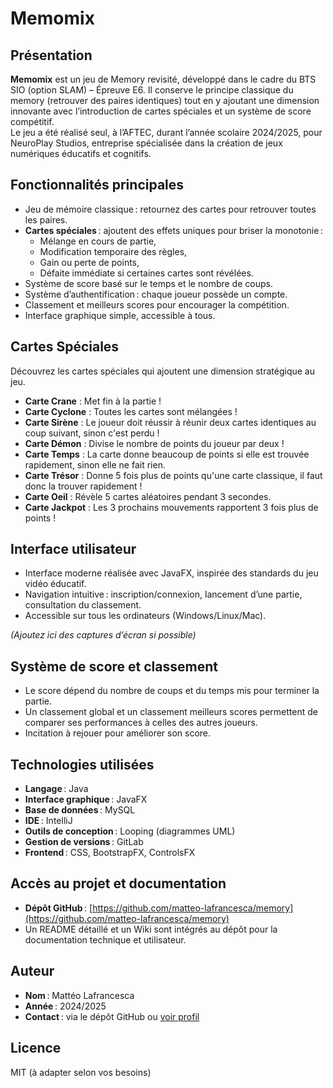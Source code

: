 # Memomix

## Présentation

**Memomix** est un jeu de Memory revisité, développé dans le cadre du BTS SIO (option SLAM) – Épreuve E6. Il conserve le principe classique du memory (retrouver des paires identiques) tout en y ajoutant une dimension innovante avec l’introduction de cartes spéciales et un système de score compétitif.  
Le jeu a été réalisé seul, à l’AFTEC, durant l’année scolaire 2024/2025, pour NeuroPlay Studios, entreprise spécialisée dans la création de jeux numériques éducatifs et cognitifs.

## Fonctionnalités principales

- Jeu de mémoire classique : retournez des cartes pour retrouver toutes les paires.
- **Cartes spéciales** : ajoutent des effets uniques pour briser la monotonie :
  - Mélange en cours de partie,
  - Modification temporaire des règles,
  - Gain ou perte de points,
  - Défaite immédiate si certaines cartes sont révélées.
- Système de score basé sur le temps et le nombre de coups.
- Système d’authentification : chaque joueur possède un compte.
- Classement et meilleurs scores pour encourager la compétition.
- Interface graphique simple, accessible à tous.

## Cartes Spéciales

Découvrez les cartes spéciales qui ajoutent une dimension stratégique au jeu.

- **Carte Crane** : Met fin à la partie !
- **Carte Cyclone** : Toutes les cartes sont mélangées !
- **Carte Sirène** : Le joueur doit réussir à réunir deux cartes identiques au coup suivant, sinon c'est perdu !
- **Carte Démon** : Divise le nombre de points du joueur par deux !
- **Carte Temps** : La carte donne beaucoup de points si elle est trouvée rapidement, sinon elle ne fait rien.
- **Carte Trésor** : Donne 5 fois plus de points qu'une carte classique, il faut donc la trouver rapidement !
- **Carte Oeil** : Révèle 5 cartes aléatoires pendant 3 secondes.
- **Carte Jackpot** : Les 3 prochains mouvements rapportent 3 fois plus de points !

## Interface utilisateur

- Interface moderne réalisée avec JavaFX, inspirée des standards du jeu vidéo éducatif.
- Navigation intuitive : inscription/connexion, lancement d’une partie, consultation du classement.
- Accessible sur tous les ordinateurs (Windows/Linux/Mac).

*(Ajoutez ici des captures d’écran si possible)*

## Système de score et classement

- Le score dépend du nombre de coups et du temps mis pour terminer la partie.
- Un classement global et un classement meilleurs scores permettent de comparer ses performances à celles des autres joueurs.
- Incitation à rejouer pour améliorer son score.

## Technologies utilisées

- **Langage** : Java
- **Interface graphique** : JavaFX
- **Base de données** : MySQL
- **IDE** : IntelliJ
- **Outils de conception** : Looping (diagrammes UML)
- **Gestion de versions** : GitLab
- **Frontend** : CSS, BootstrapFX, ControlsFX

## Accès au projet et documentation

- **Dépôt GitHub** : [https://github.com/matteo-lafrancesca/memory](https://github.com/matteo-lafrancesca/memory)
- Un README détaillé et un Wiki sont intégrés au dépôt pour la documentation technique et utilisateur.

## Auteur

- **Nom** : Mattéo Lafrancesca
- **Année** : 2024/2025
- **Contact** : via le dépôt GitHub ou [voir profil](https://github.com/matteo-lafrancesca)

## Licence

MIT (à adapter selon vos besoins)
